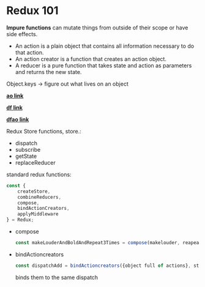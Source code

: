 # Redux 101



**Impure functions** can mutate things from outside of their scope or have side effects.



- An action is a plain object that contains all information necessary to do that action.
- An action creator is a function that creates an action object.
- A reducer is a pure function that takes state and action as parameters and returns the new state.

Object.keys → figure out what lives on an object



[**ao link**](https://www.mobile.de/finanzierung/antrag/ao/?id=133325&duration=60&downPayment=0&finalInstallment=false)

[**df link**](https://www.mobile.de/finanzierung/antrag/df/?id=133325&duration=60&downPayment=0&finalInstallment=false)

[**dfao link**](https://www.mobile.de/finanzierung/antrag/df/?id=133325&duration=60&downPayment=0&finalInstallment=false)

Redux Store functions, store.:

- dispatch
- subscribe
- getState
- replaceReducer



standard redux functions: 

``` js
const {
	createStore, 
	combineReducers, 
	compose, 
	bindActionCreators, 
	applyMiddleware
} = Redux;
```

- compose

  ```js
  const makeLouderAndBoldAndRepeat3Times = compose(makelouder, reapeatThreeTimes, embolden);
  ```

  

- bindActioncreators
  ```js
  const dispatchAdd = bindActioncreators({object full of actions}, store.dispatch)
  ```

	binds them to the same dispatch

